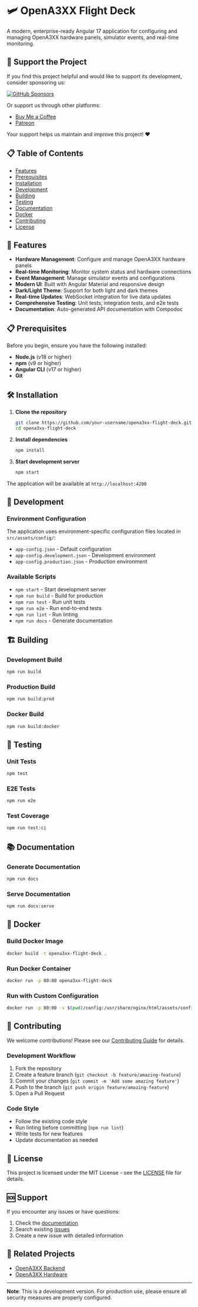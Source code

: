 # 🛩️ OpenA3XX Flight Deck

A modern, enterprise-ready Angular 17 application for configuring and managing OpenA3XX hardware panels, simulator events, and real-time monitoring.


## 🤝 Support the Project

If you find this project helpful and would like to support its development, consider sponsoring us:

[![GitHub Sponsors](https://img.shields.io/badge/Sponsor%20on%20GitHub-red?style=for-the-badge&logo=github)](https://github.com/sponsors/OpenA3XX)

Or support us through other platforms:
- [Buy Me a Coffee](https://www.buymeacoffee.com/opena3xx)
- [Patreon](https://www.patreon.com/opena3xx)

Your support helps us maintain and improve this project! ❤️



## 📋 Table of Contents

- [Features](#features)
- [Prerequisites](#prerequisites)
- [Installation](#installation)
- [Development](#development)
- [Building](#building)
- [Testing](#testing)
- [Documentation](#documentation)
- [Docker](#docker)
- [Contributing](#contributing)
- [License](#license)

## 🚀 Features

- **Hardware Management**: Configure and manage OpenA3XX hardware panels
- **Real-time Monitoring**: Monitor system status and hardware connections
- **Event Management**: Manage simulator events and configurations
- **Modern UI**: Built with Angular Material and responsive design
- **Dark/Light Theme**: Support for both light and dark themes
- **Real-time Updates**: WebSocket integration for live data updates
- **Comprehensive Testing**: Unit tests, integration tests, and e2e tests
- **Documentation**: Auto-generated API documentation with Compodoc

## 📋 Prerequisites

Before you begin, ensure you have the following installed:

- **Node.js** (v18 or higher)
- **npm** (v9 or higher)
- **Angular CLI** (v17 or higher)
- **Git**

## 🛠️ Installation

1. **Clone the repository**
   ```bash
   git clone https://github.com/your-username/opena3xx-flight-deck.git
   cd opena3xx-flight-deck
   ```

2. **Install dependencies**
   ```bash
   npm install
   ```

3. **Start development server**
   ```bash
   npm start
   ```

The application will be available at `http://localhost:4200`

## 🔧 Development

### Environment Configuration

The application uses environment-specific configuration files located in `src/assets/config/`:

- `app-config.json` - Default configuration
- `app-config.development.json` - Development environment
- `app-config.production.json` - Production environment

### Available Scripts

- `npm start` - Start development server
- `npm run build` - Build for production
- `npm run test` - Run unit tests
- `npm run e2e` - Run end-to-end tests
- `npm run lint` - Run linting
- `npm run docs` - Generate documentation

## 🏗️ Building

### Development Build
```bash
npm run build
```

### Production Build
```bash
npm run build:prod
```

### Docker Build
```bash
npm run build:docker
```

## 🧪 Testing

### Unit Tests
```bash
npm test
```

### E2E Tests
```bash
npm run e2e
```

### Test Coverage
```bash
npm run test:ci
```

## 📚 Documentation

### Generate Documentation
```bash
npm run docs
```

### Serve Documentation
```bash
npm run docs:serve
```

## 🐳 Docker

### Build Docker Image
```bash
docker build -t opena3xx-flight-deck .
```

### Run Docker Container
```bash
docker run -p 80:80 opena3xx-flight-deck
```

### Run with Custom Configuration
```bash
docker run -p 80:80 -v $(pwd)/config:/usr/share/nginx/html/assets/config opena3xx-flight-deck
```

## 🤝 Contributing

We welcome contributions! Please see our [Contributing Guide](Contributing.md) for details.

### Development Workflow

1. Fork the repository
2. Create a feature branch (`git checkout -b feature/amazing-feature`)
3. Commit your changes (`git commit -m 'Add some amazing feature'`)
4. Push to the branch (`git push origin feature/amazing-feature`)
5. Open a Pull Request

### Code Style

- Follow the existing code style
- Run linting before committing (`npm run lint`)
- Write tests for new features
- Update documentation as needed

## 📄 License

This project is licensed under the MIT License - see the [LICENSE](LICENSE) file for details.

## 🆘 Support

If you encounter any issues or have questions:

1. Check the [documentation](documentation/)
2. Search existing [issues](https://github.com/your-username/opena3xx-flight-deck/issues)
3. Create a new issue with detailed information

## 🔗 Related Projects

- [OpenA3XX Backend](https://github.com/your-username/opena3xx-backend)
- [OpenA3XX Hardware](https://github.com/your-username/opena3xx-hardware)

---

**Note**: This is a development version. For production use, please ensure all security measures are properly configured.
